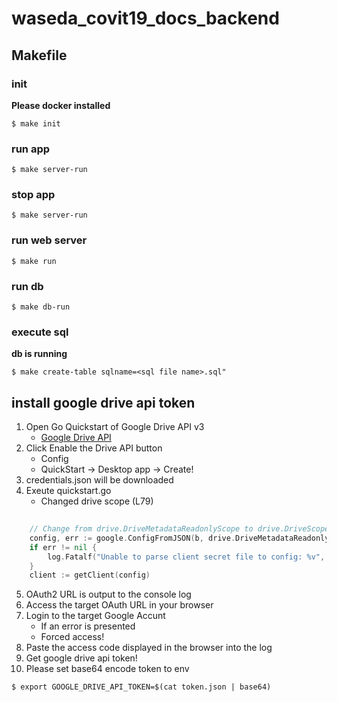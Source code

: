 # waseda_covit19_docs_backend

## Makefile
### init
**Please docker installed**
```
$ make init
```

### run app 
```
$ make server-run
```

### stop app 
```
$ make server-run
```

### run web server
```
$ make run
```

### run db
```
$ make db-run
```

### execute sql
**db is running**
```
$ make create-table sqlname=<sql file name>.sql"
```

## install google drive api token
1. Open Go Quickstart of Google Drive API v3
    + [Google Drive API](https://developers.google.com/drive/api/v3/quickstart/go)
2. Click Enable the Drive API button
    + Config
    + QuickStart → Desktop app → Create!
3. credentials.json will be downloaded
4. Exeute quickstart.go
    + Changed drive scope (L79)
```golang：quickstart.go
	
    // Change from drive.DriveMetadataReadonlyScope to drive.DriveScope
	config, err := google.ConfigFromJSON(b, drive.DriveMetadataReadonlyScope)　// ← here!
	if err != nil {
		log.Fatalf("Unable to parse client secret file to config: %v", err)
	}
	client := getClient(config)

```
5. OAuth2 URL is output to the console log
6. Access the target OAuth URL in your browser
7. Login to the target Google Accunt
    + If an error is presented
    + Forced access!
8. Paste the access code displayed in the browser into the log
9. Get google drive api token!
10. Please set base64 encode token to env
```
$ export GOOGLE_DRIVE_API_TOKEN=$(cat token.json | base64) 
```